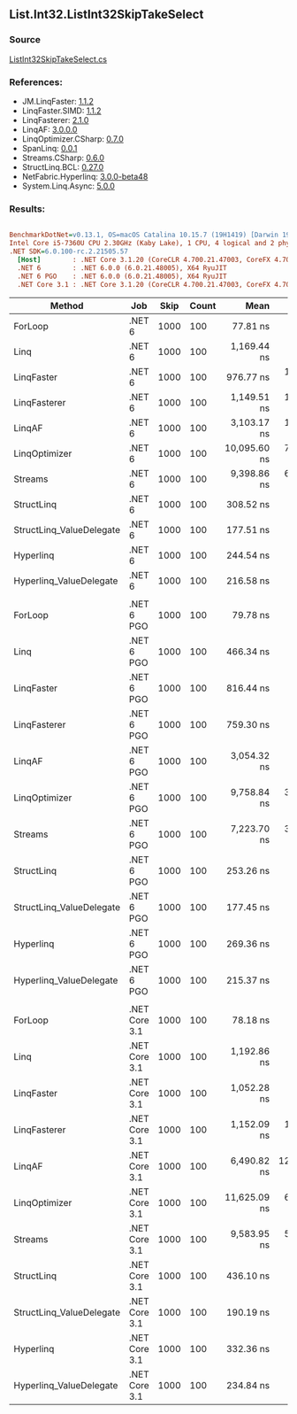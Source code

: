 ﻿## List.Int32.ListInt32SkipTakeSelect

### Source
[ListInt32SkipTakeSelect.cs](../LinqBenchmarks/List/Int32/ListInt32SkipTakeSelect.cs)

### References:
- JM.LinqFaster: [1.1.2](https://www.nuget.org/packages/JM.LinqFaster/1.1.2)
- LinqFaster.SIMD: [1.1.2](https://www.nuget.org/packages/LinqFaster.SIMD/1.0.3)
- LinqFasterer: [2.1.0](https://www.nuget.org/packages/LinqFasterer/2.1.0)
- LinqAF: [3.0.0.0](https://www.nuget.org/packages/LinqAF/3.0.0.0)
- LinqOptimizer.CSharp: [0.7.0](https://www.nuget.org/packages/LinqOptimizer.CSharp/0.7.0)
- SpanLinq: [0.0.1](https://www.nuget.org/packages/SpanLinq/0.0.1)
- Streams.CSharp: [0.6.0](https://www.nuget.org/packages/Streams.CSharp/0.6.0)
- StructLinq.BCL: [0.27.0](https://www.nuget.org/packages/StructLinq/0.27.0)
- NetFabric.Hyperlinq: [3.0.0-beta48](https://www.nuget.org/packages/NetFabric.Hyperlinq/3.0.0-beta48)
- System.Linq.Async: [5.0.0](https://www.nuget.org/packages/System.Linq.Async/5.0.0)

### Results:
``` ini

BenchmarkDotNet=v0.13.1, OS=macOS Catalina 10.15.7 (19H1419) [Darwin 19.6.0]
Intel Core i5-7360U CPU 2.30GHz (Kaby Lake), 1 CPU, 4 logical and 2 physical cores
.NET SDK=6.0.100-rc.2.21505.57
  [Host]        : .NET Core 3.1.20 (CoreCLR 4.700.21.47003, CoreFX 4.700.21.47101), X64 RyuJIT
  .NET 6        : .NET 6.0.0 (6.0.21.48005), X64 RyuJIT
  .NET 6 PGO    : .NET 6.0.0 (6.0.21.48005), X64 RyuJIT
  .NET Core 3.1 : .NET Core 3.1.20 (CoreCLR 4.700.21.47003, CoreFX 4.700.21.47101), X64 RyuJIT


```
|                   Method |           Job | Skip | Count |         Mean |      Error |     StdDev |       Median |          Ratio | RatioSD |  Gen 0 | Allocated |
|------------------------- |-------------- |----- |------ |-------------:|-----------:|-----------:|-------------:|---------------:|--------:|-------:|----------:|
|                  ForLoop |        .NET 6 | 1000 |   100 |     77.81 ns |   0.229 ns |   0.191 ns |     77.78 ns |       baseline |         |      - |         - |
|                     Linq |        .NET 6 | 1000 |   100 |  1,169.44 ns |   6.301 ns |   5.894 ns |  1,165.98 ns |  15.03x slower |   0.09x | 0.0725 |     152 B |
|               LinqFaster |        .NET 6 | 1000 |   100 |    976.77 ns |  10.198 ns |   9.041 ns |    974.30 ns |  12.55x slower |   0.11x | 0.6542 |   1,368 B |
|             LinqFasterer |        .NET 6 | 1000 |   100 |  1,149.51 ns |  13.082 ns |  12.237 ns |  1,142.91 ns |  14.79x slower |   0.16x | 2.5311 |   5,304 B |
|                   LinqAF |        .NET 6 | 1000 |   100 |  3,103.17 ns |  11.132 ns |   9.868 ns |  3,104.46 ns |  39.88x slower |   0.19x |      - |         - |
|            LinqOptimizer |        .NET 6 | 1000 |   100 | 10,095.60 ns |  74.710 ns |  69.884 ns | 10,066.74 ns | 129.82x slower |   0.93x | 4.2419 |   8,906 B |
|                  Streams |        .NET 6 | 1000 |   100 |  9,398.86 ns |  61.296 ns |  54.338 ns |  9,379.77 ns | 120.82x slower |   0.57x | 0.4425 |     936 B |
|               StructLinq |        .NET 6 | 1000 |   100 |    308.52 ns |   1.632 ns |   1.447 ns |    308.13 ns |   3.96x slower |   0.02x | 0.0458 |      96 B |
| StructLinq_ValueDelegate |        .NET 6 | 1000 |   100 |    177.51 ns |   1.115 ns |   0.931 ns |    177.16 ns |   2.28x slower |   0.01x |      - |         - |
|                Hyperlinq |        .NET 6 | 1000 |   100 |    244.54 ns |   1.212 ns |   1.012 ns |    244.14 ns |   3.14x slower |   0.02x |      - |         - |
|  Hyperlinq_ValueDelegate |        .NET 6 | 1000 |   100 |    216.58 ns |   0.955 ns |   0.894 ns |    216.35 ns |   2.78x slower |   0.01x |      - |         - |
|                          |               |      |       |              |            |            |              |                |         |        |           |
|                  ForLoop |    .NET 6 PGO | 1000 |   100 |     79.78 ns |   0.308 ns |   0.273 ns |     79.71 ns |       baseline |         |      - |         - |
|                     Linq |    .NET 6 PGO | 1000 |   100 |    466.34 ns |   1.971 ns |   1.844 ns |    466.10 ns |   5.84x slower |   0.04x | 0.0725 |     152 B |
|               LinqFaster |    .NET 6 PGO | 1000 |   100 |    816.44 ns |   3.007 ns |   2.511 ns |    815.89 ns |  10.23x slower |   0.05x | 0.6542 |   1,368 B |
|             LinqFasterer |    .NET 6 PGO | 1000 |   100 |    759.30 ns |   6.035 ns |   4.711 ns |    757.84 ns |   9.52x slower |   0.06x | 2.5311 |   5,304 B |
|                   LinqAF |    .NET 6 PGO | 1000 |   100 |  3,054.32 ns |   8.071 ns |   7.550 ns |  3,051.80 ns |  38.29x slower |   0.16x |      - |         - |
|            LinqOptimizer |    .NET 6 PGO | 1000 |   100 |  9,758.84 ns |  31.919 ns |  24.920 ns |  9,753.84 ns | 122.36x slower |   0.47x | 4.2419 |   8,906 B |
|                  Streams |    .NET 6 PGO | 1000 |   100 |  7,223.70 ns |  39.627 ns |  35.128 ns |  7,213.21 ns |  90.54x slower |   0.45x | 0.4425 |     936 B |
|               StructLinq |    .NET 6 PGO | 1000 |   100 |    253.26 ns |   0.559 ns |   0.436 ns |    253.17 ns |   3.18x slower |   0.01x | 0.0458 |      96 B |
| StructLinq_ValueDelegate |    .NET 6 PGO | 1000 |   100 |    177.45 ns |   0.682 ns |   0.570 ns |    177.24 ns |   2.22x slower |   0.01x |      - |         - |
|                Hyperlinq |    .NET 6 PGO | 1000 |   100 |    269.36 ns |   0.272 ns |   0.213 ns |    269.28 ns |   3.38x slower |   0.01x |      - |         - |
|  Hyperlinq_ValueDelegate |    .NET 6 PGO | 1000 |   100 |    215.37 ns |   2.105 ns |   1.969 ns |    214.66 ns |   2.70x slower |   0.03x |      - |         - |
|                          |               |      |       |              |            |            |              |                |         |        |           |
|                  ForLoop | .NET Core 3.1 | 1000 |   100 |     78.18 ns |   0.491 ns |   0.435 ns |     78.03 ns |       baseline |         |      - |         - |
|                     Linq | .NET Core 3.1 | 1000 |   100 |  1,192.86 ns |   6.985 ns |   6.534 ns |  1,193.57 ns |  15.25x slower |   0.10x | 0.0725 |     152 B |
|               LinqFaster | .NET Core 3.1 | 1000 |   100 |  1,052.28 ns |   7.851 ns |   6.960 ns |  1,048.64 ns |  13.46x slower |   0.10x | 0.6523 |   1,368 B |
|             LinqFasterer | .NET Core 3.1 | 1000 |   100 |  1,152.09 ns |  17.027 ns |  15.927 ns |  1,158.47 ns |  14.72x slower |   0.24x | 2.5311 |   5,304 B |
|                   LinqAF | .NET Core 3.1 | 1000 |   100 |  6,490.82 ns | 128.833 ns | 180.606 ns |  6,639.14 ns |  84.16x slower |   2.09x |      - |         - |
|            LinqOptimizer | .NET Core 3.1 | 1000 |   100 | 11,625.09 ns |  66.931 ns |  62.607 ns | 11,590.08 ns | 148.76x slower |   1.20x | 4.2725 |   8,936 B |
|                  Streams | .NET Core 3.1 | 1000 |   100 |  9,583.95 ns |  52.413 ns |  43.767 ns |  9,572.47 ns | 122.64x slower |   0.85x | 0.4425 |     936 B |
|               StructLinq | .NET Core 3.1 | 1000 |   100 |    436.10 ns |   2.168 ns |   2.028 ns |    435.13 ns |   5.58x slower |   0.05x | 0.0458 |      96 B |
| StructLinq_ValueDelegate | .NET Core 3.1 | 1000 |   100 |    190.19 ns |   0.381 ns |   0.356 ns |    190.02 ns |   2.43x slower |   0.01x |      - |         - |
|                Hyperlinq | .NET Core 3.1 | 1000 |   100 |    332.36 ns |   1.137 ns |   1.064 ns |    332.12 ns |   4.25x slower |   0.03x |      - |         - |
|  Hyperlinq_ValueDelegate | .NET Core 3.1 | 1000 |   100 |    234.84 ns |   0.772 ns |   0.722 ns |    234.67 ns |   3.00x slower |   0.02x |      - |         - |
